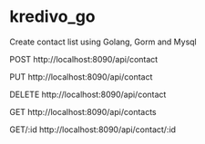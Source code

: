 # kredivo_go
Create contact list using Golang, Gorm and Mysql

POST
http://localhost:8090/api/contact

PUT
http://localhost:8090/api/contact

DELETE
http://localhost:8090/api/contact

GET
http://localhost:8090/api/contacts

GET/:id
http://localhost:8090/api/contact/:id
